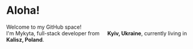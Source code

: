 <h1>Aloha!</h1>

<p>
    Welcome to my GitHub space! </br> 
    I'm Mykyta, full-stack developer from 
    <img src="https://upload.wikimedia.org/wikipedia/commons/thumb/4/49/Flag_of_Ukraine.svg/640px-Flag_of_Ukraine.svg.png" width="13"/> <b>Kyiv, Ukraine</b>, 
    currently living in 
    <img src="https://upload.wikimedia.org/wikipedia/commons/thumb/1/12/Flag_of_Poland.svg/640px-Flag_of_Poland.svg.png?20180824112544" width="13"/> <b>Kalisz, Poland</b>.
</p>
